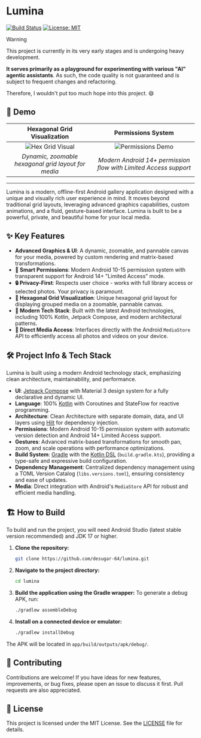 # Lumina

[![Build Status](https://img.shields.io/badge/build-passing-brightgreen)](https://github.com/serhiiyaremych/lumina)
[![License: MIT](https://img.shields.io/badge/License-MIT-yellow.svg)](https://opensource.org/licenses/MIT)

> [!WARNING]
> This project is currently in its very early stages and is undergoing heavy development.
>
> **It serves primarily as a playground for experimenting with various "AI" agentic assistants**. As such, the code quality is not guaranteed and is subject to frequent changes and refactoring.
> 
> Therefore, I wouldn't put too much hope into this project. 😄

## 🎥 Demo

|            Hexagonal Grid Visualization             |                        Permissions System                        |
|:---------------------------------------------------:|:----------------------------------------------------------------:|
|   ![Hex Grid Visual](image/hex_grid_visual.apng)    |         ![Permissions Demo](image/permissions_demo.apng)         |
| *Dynamic, zoomable hexagonal grid layout for media* | *Modern Android 14+ permission flow with Limited Access support* |

---

Lumina is a modern, offline-first Android gallery application designed with a unique and visually rich user experience in mind. It moves beyond traditional grid layouts, leveraging advanced graphics capabilities, custom animations, and a fluid, gesture-based interface. Lumina is built to be a powerful, private, and beautiful home for your local media.

## ✨ Key Features

-   **Advanced Graphics & UI**: A dynamic, zoomable, and pannable canvas for your media, powered by custom rendering and matrix-based transformations.
-   **🎯 Smart Permissions**: Modern Android 10-15 permission system with transparent support for Android 14+ "Limited Access" mode.
-   **🔒 Privacy-First**: Respects user choice - works with full library access or selected photos. Your privacy is paramount.
-   **📐 Hexagonal Grid Visualization**: Unique hexagonal grid layout for displaying grouped media on a zoomable, pannable canvas.
-   **🚀 Modern Tech Stack**: Built with the latest Android technologies, including 100% Kotlin, Jetpack Compose, and modern architectural patterns.
-   **📁 Direct Media Access**: Interfaces directly with the Android `MediaStore` API to efficiently access all photos and videos on your device.

## 🛠️ Project Info & Tech Stack

Lumina is built using a modern Android technology stack, emphasizing clean architecture, maintainability, and performance.

-   **UI**: [Jetpack Compose](https://developer.android.com/jetpack/compose) with Material 3 design system for a fully declarative and dynamic UI.
-   **Language**: 100% [Kotlin](https://kotlinlang.org/) with Coroutines and StateFlow for reactive programming.
-   **Architecture**: Clean Architecture with separate domain, data, and UI layers using [Hilt](https://dagger.dev/hilt/) for dependency injection.
-   **Permissions**: Modern Android 10-15 permission system with automatic version detection and Android 14+ Limited Access support.
-   **Gestures**: Advanced matrix-based transformations for smooth pan, zoom, and scale operations with performance optimizations.
-   **Build System**: [Gradle](https://gradle.org/) with the [Kotlin DSL](https://docs.gradle.org/current/userguide/kotlin_dsl.html) (`build.gradle.kts`), providing a type-safe and expressive build configuration.
-   **Dependency Management**: Centralized dependency management using a TOML Version Catalog (`libs.versions.toml`), ensuring consistency and ease of updates.
-   **Media**: Direct integration with Android's `MediaStore` API for robust and efficient media handling.

## 🏗️ How to Build

To build and run the project, you will need Android Studio (latest stable version recommended) and JDK 17 or higher.

1.  **Clone the repository:**
    ```bash
    git clone https://github.com/desugar-64/lumina.git
    ```

2.  **Navigate to the project directory:**
    ```bash
    cd lumina
    ```

3.  **Build the application using the Gradle wrapper:**
    To generate a debug APK, run:
    ```bash
    ./gradlew assembleDebug
    ```

4.  **Install on a connected device or emulator:**
    ```bash
    ./gradlew installDebug
    ```

The APK will be located in `app/build/outputs/apk/debug/`.

## 🤝 Contributing

Contributions are welcome! If you have ideas for new features, improvements, or bug fixes, please open an issue to discuss it first. Pull requests are also appreciated.

## 📄 License

This project is licensed under the MIT License. See the [LICENSE](LICENSE) file for details.
